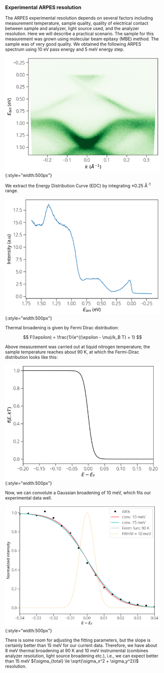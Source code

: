 ### Experimental ARPES resolution

The ARPES experimental resolution depends on several factors including
measurement temperature, sample quality, quality of electrical contact between
sample and analyzer, light source used, and the analyzer resolution. Here we
will describe a practical scenario. The sample for this measurement was grown
using molecular beam epitaxy (MBE) method. The sample was of very good quality.
We obtained the following ARPES spectrum using 10&nbsp;eV pass energy and
5&nbsp;meV energy step.

![ARPES spectra](img/res-band.png){:style="width:500px"}

We extract the Energy Distribution Curve (EDC) by integrating
±0.25&nbsp;Å<sup>-1</sup> range.

![ARPES spectra](img/res-edc.png){:style="width:500px"}

Thermal broadening is given by Fermi Dirac distribution:

$$ F(\epsilon) = \frac{1}{e^{(\epsilon - \mu)/k_B T} + 1} $$


Above measurement was carried out at liquid nitrogen temperature; the sample
temperature reaches about 90&nbsp;K, at which the Fermi-Dirac distribution looks
like this:

![Fermi Dirac distribution](img/res-fermi-func.png){:style="width:500px"}

Now, we can convolute a Gaussian broadening of 10&nbsp;meV, which fits our
experimental data well.

![Fermi Dirac distribution](img/res-fit.png){:style="width:500px"}

There is some room for adjusting the fitting parameters, but the slope is
certainly better than 15&nbsp;meV for our current data. Therefore, we have about
8&nbsp;meV thermal broadening at 90&nbsp;K and 10&nbsp;meV instrumental
(combines analyzer resolution, light source broadening etc.), i.e., we can
expect better than 15&nbsp;meV
$(\sigma_{total} \le \sqrt{\sigma_x^2 + \sigma_y^2})$ resolution.
